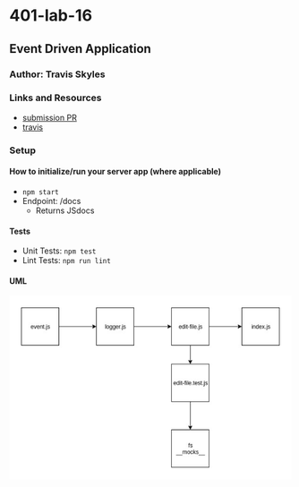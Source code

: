 # 401-lab-16

## Event Driven Application

### Author: Travis Skyles

### Links and Resources
* [submission PR](https://github.com/tskyles-401-advanced-javascript/401-lab-16/pull/1)
* [travis](https://travis-ci.com/tskyles-401-advanced-javascript/401-lab-16)

### Setup

#### How to initialize/run your server app (where applicable)
* `npm start`
* Endpoint: /docs
  * Returns JSdocs
  
#### Tests
* Unit Tests: `npm test`
* Lint Tests: `npm run lint`

#### UML
![](./assets/lab-16.jpg)